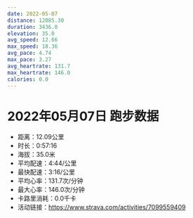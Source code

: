 ```yaml
---
date: 2022-05-07
distance: 12085.30
duration: 3436.0
elevation: 35.0
avg_speed: 12.66
max_speed: 18.36
avg_pace: 4.74
max_pace: 3.27
avg_heartrate: 131.7
max_heartrate: 146.0
calories: 0.0
---
```


# 2022年05月07日 跑步数据

- 距离：12.09公里
- 时长：0:57:16
- 海拔：35.0米
- 平均配速：4:44/公里
- 最快配速：3:16/公里
- 平均心率：131.7次/分钟
- 最大心率：146.0次/分钟
- 卡路里消耗：0.0千卡
- 活动链接：https://www.strava.com/activities/7099559409
